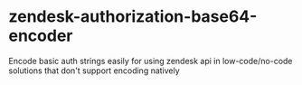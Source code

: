 # zendesk-authorization-base64-encoder
Encode basic auth strings easily for using zendesk api in low-code/no-code solutions that don't support encoding natively
